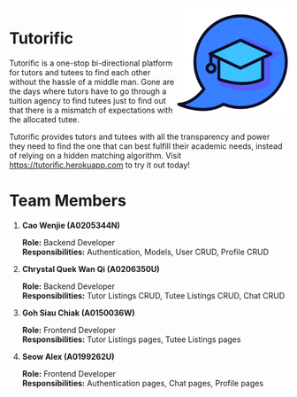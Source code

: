<img src="./frontend/public/assets/icon/icon.png" width="200" align="right" />

# Tutorific

Tutorific is a one-stop bi-directional platform for tutors and tutees to find each other without the hassle of a middle man. Gone are the days where tutors have to go through a tuition agency to find tutees just to find out that there is a mismatch of expectations with the allocated tutee.

Tutorific provides tutors and tutees with all the transparency and power they need to find the one that can best fulfill their academic needs, instead of relying on a hidden matching algorithm. Visit https://tutorific.herokuapp.com to try it out today!

# Team Members
1. **Cao Wenjie (A0205344N)**

    **Role:** Backend Developer  
    **Responsibilities:** Authentication, Models, User CRUD, Profile CRUD

2. **Chrystal Quek Wan Qi (A0206350U)**

    **Role:** Backend Developer  
    **Responsibilities:** Tutor Listings CRUD, Tutee Listings CRUD, Chat CRUD

3. **Goh Siau Chiak (A0150036W)**

    **Role:** Frontend Developer  
    **Responsibilities:** Tutor Listings pages, Tutee Listings pages

4. **Seow Alex (A0199262U)**

    **Role:** Frontend Developer  
    **Responsibilities:** Authentication pages, Chat pages, Profile pages
